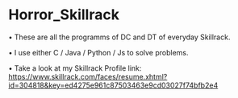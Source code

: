# Horror_Skillrack

• These are all the programms of DC and DT of everyday Skillrack.

• I use either C / Java / Python / Js to solve problems.

• Take a look at my Skillrack Profile link: https://www.skillrack.com/faces/resume.xhtml?id=304818&key=ed4275e961c87503463e9cd03027f74bfb2e4
